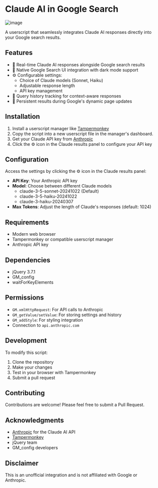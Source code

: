 # Claude AI in Google Search
![image](https://github.com/user-attachments/assets/1198fc49-a85e-436e-9b03-3ff7fb60eae9)

A userscript that seamlessly integrates Claude AI responses directly into your Google search results.

## Features

- 🤖 Real-time Claude AI responses alongside Google search results
- 🎨 Native Google Search UI integration with dark mode support
- ⚙️ Configurable settings:
  - Choice of Claude models (Sonnet, Haiku)
  - Adjustable response length
  - API key management
- 📜 Query history tracking for context-aware responses
- 🔄 Persistent results during Google's dynamic page updates

## Installation

1. Install a userscript manager like [Tampermonkey](https://www.tampermonkey.net/)
2. Copy the script into a new userscript file in the manager's dashboard.
3. Get your Claude API key from [Anthropic](https://www.anthropic.com/)
4. Click the ⚙️ icon in the Claude results panel to configure your API key

## Configuration

Access the settings by clicking the ⚙️ icon in the Claude results panel:

- **API Key**: Your Anthropic API key
- **Model**: Choose between different Claude models
  - claude-3-5-sonnet-20241022 (Default)
  - claude-3-5-haiku-20241022
  - claude-3-haiku-20240307
- **Max Tokens**: Adjust the length of Claude's responses (default: 1024)

## Requirements

- Modern web browser
- Tampermonkey or compatible userscript manager
- Anthropic API key

## Dependencies

- jQuery 3.7.1
- GM_config
- waitForKeyElements

## Permissions

- `GM.xmlHttpRequest`: For API calls to Anthropic
- `GM_getValue/setValue`: For storing settings and history
- `GM_addStyle`: For styling integration
- Connection to `api.anthropic.com`

## Development

To modify this script:

1. Clone the repository
2. Make your changes
3. Test in your browser with Tampermonkey
4. Submit a pull request

## Contributing

Contributions are welcome! Please feel free to submit a Pull Request.

## Acknowledgments

- [Anthropic](https://www.anthropic.com/) for the Claude AI API
- [Tampermonkey](https://www.tampermonkey.net/)
- jQuery team
- GM_config developers

## Disclaimer

This is an unofficial integration and is not affiliated with Google or Anthropic.
